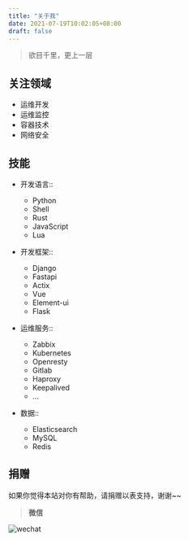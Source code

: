 ```yaml
---
title: "关于我"
date: 2021-07-19T10:02:05+08:00
draft: false
---
```


> 欲目千里，更上一层

## 关注领域

- 运维开发
- 运维监控
- 容器技术
- 网络安全


## 技能

- 开发语言::
    - Python
    - Shell
    - Rust
    - JavaScript
    - Lua

- 开发框架:: 
    - Django
    - Fastapi
    - Actix
    - Vue
    - Element-ui
    - Flask

- 运维服务::
    - Zabbix
    - Kubernetes
    - Openresty
    - Gitlab
    - Haproxy
    - Keepalived
    - ...

- 数据::
    - Elasticsearch
    - MySQL
    - Redis


## 捐赠

如果你觉得本站对你有帮助，请捐赠以表支持，谢谢~~

> **微信**

![wechat](/images/wechat.png)

